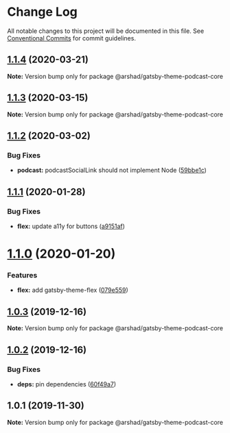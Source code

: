 # Change Log

All notable changes to this project will be documented in this file.
See [Conventional Commits](https://conventionalcommits.org) for commit guidelines.

## [1.1.4](https://github.com/arshad/gatsby-themes/compare/@arshad/gatsby-theme-podcast-core@1.1.3...@arshad/gatsby-theme-podcast-core@1.1.4) (2020-03-21)

**Note:** Version bump only for package @arshad/gatsby-theme-podcast-core





## [1.1.3](https://github.com/arshad/gatsby-themes/compare/@arshad/gatsby-theme-podcast-core@1.1.2...@arshad/gatsby-theme-podcast-core@1.1.3) (2020-03-15)

**Note:** Version bump only for package @arshad/gatsby-theme-podcast-core





## [1.1.2](https://github.com/arshad/gatsby-themes/compare/@arshad/gatsby-theme-podcast-core@1.1.1...@arshad/gatsby-theme-podcast-core@1.1.2) (2020-03-02)


### Bug Fixes

* **podcast:** podcastSocialLink should not implement Node ([59bbe1c](https://github.com/arshad/gatsby-themes/commit/59bbe1c1317b1d67486a505ab511663a9ced2fdd))





## [1.1.1](https://github.com/arshad/gatsby-themes/compare/@arshad/gatsby-theme-podcast-core@1.1.0...@arshad/gatsby-theme-podcast-core@1.1.1) (2020-01-28)


### Bug Fixes

* **flex:** update a11y for buttons ([a9151af](https://github.com/arshad/gatsby-themes/commit/a9151af381466e5f5cc7cff14a8a08bb752235ca))





# [1.1.0](https://github.com/arshad/gatsby-themes/compare/@arshad/gatsby-theme-podcast-core@1.0.3...@arshad/gatsby-theme-podcast-core@1.1.0) (2020-01-20)

### Features

- **flex:** add gatsby-theme-flex ([079e559](https://github.com/arshad/gatsby-themes/commit/079e55914791f735cbbfe492dd6bb0b3d9ac12ad))

## [1.0.3](https://github.com/arshad/gatsby-themes/compare/@arshad/gatsby-theme-podcast-core@1.0.2...@arshad/gatsby-theme-podcast-core@1.0.3) (2019-12-16)

**Note:** Version bump only for package @arshad/gatsby-theme-podcast-core

## [1.0.2](https://github.com/arshad/gatsby-themes/compare/@arshad/gatsby-theme-podcast-core@1.0.1...@arshad/gatsby-theme-podcast-core@1.0.2) (2019-12-16)

### Bug Fixes

- **deps:** pin dependencies ([60f49a7](https://github.com/arshad/gatsby-themes/commit/60f49a749a42f983312a0c6f5f4c8700102dda09))

## 1.0.1 (2019-11-30)

**Note:** Version bump only for package @arshad/gatsby-theme-podcast-core
